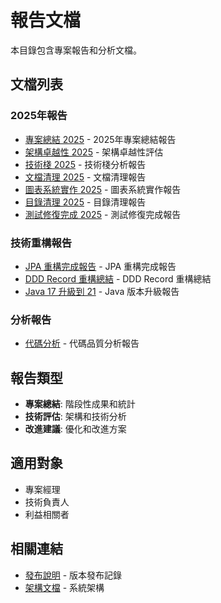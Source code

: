 <!-- This document needs manual translation from Chinese to English -->
<!-- 此文檔需要從中文手動翻譯為英文 -->

# 報告文檔

本目錄包含專案報告和分析文檔。

## 文檔列表

### 2025年報告

- [專案總結 2025](project-summary-2025.md) - 2025年專案總結報告
- [架構卓越性 2025](architecture-excellence-2025.md) - 架構卓越性評估
- [技術棧 2025](technology-stack-2025.md) - 技術棧分析報告
- [文檔清理 2025](documentation-cleanup-2025.md) - 文檔清理報告
- [圖表系統實作 2025](diagram-system-implementation-2025.md) - 圖表系統實作報告
- [目錄清理 2025](directory-cleanup-2025.md) - 目錄清理報告
- [測試修復完成 2025](test-fixes-complete-2025.md) - 測試修復完成報告

### 技術重構報告

- [JPA 重構完成報告](jpa-refactoring-completed.md) - JPA 重構完成報告
- [DDD Record 重構總結](ddd-record-refactoring-summary.md) - DDD Record 重構總結
- [Java 17 升級到 21](upgrade-java17to21.md) - Java 版本升級報告

### 分析報告

- [代碼分析](code-analysis.md) - 代碼品質分析報告

## 報告類型

- **專案總結**: 階段性成果和統計
- **技術評估**: 架構和技術分析
- **改進建議**: 優化和改進方案

## 適用對象

- 專案經理
- 技術負責人
- 利益相關者

## 相關連結

- [發布說明](../releases/) - 版本發布記錄
- [架構文檔](../architecture/) - 系統架構
